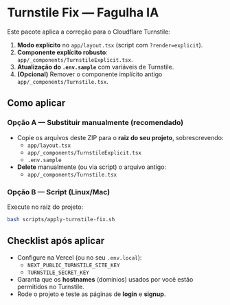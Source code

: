# Turnstile Fix — Fagulha IA

Este pacote aplica a correção para o Cloudflare Turnstile:

1. **Modo explícito** no `app/layout.tsx` (script com `?render=explicit`).
2. **Componente explícito robusto**: `app/_components/TurnstileExplicit.tsx`.
3. **Atualização do `.env.sample`** com variáveis de Turnstile.
4. **(Opcional)** Remover o componente implícito antigo `app/_components/Turnstile.tsx`.

## Como aplicar

### Opção A — Substituir manualmente (recomendado)
- Copie os arquivos deste ZIP para o **raiz do seu projeto**, sobrescrevendo:
  - `app/layout.tsx`
  - `app/_components/TurnstileExplicit.tsx`
  - `.env.sample`
- **Delete** manualmente (ou via script) o arquivo antigo:
  - `app/_components/Turnstile.tsx`

### Opção B — Script (Linux/Mac)
Execute no raiz do projeto:
```bash
bash scripts/apply-turnstile-fix.sh
```

## Checklist após aplicar
- Configure na Vercel (ou no seu `.env.local`):
  - `NEXT_PUBLIC_TURNSTILE_SITE_KEY`
  - `TURNSTILE_SECRET_KEY`
- Garanta que os **hostnames** (domínios) usados por você estão permitidos no Turnstile.
- Rode o projeto e teste as páginas de **login** e **signup**.

